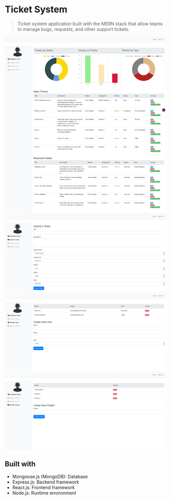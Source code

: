 # Ticket System

> Ticket system application built with the MERN stack that allow teams to manage bugs, requests, and other support tickets.

![Ticket System Dashboard Home](/public/assets/screenshots/ticket_system_dashboard_home.png)
![Ticket System Submit Ticket](/public/assets/screenshots/ticket_system_submit_ticket.png)
![Ticket System Manage Users](/public/assets/screenshots/ticket_system_manage_users.png)
![Ticket System Manage Projects](/public/assets/screenshots/ticket_system_manage_projects.png)

## Built with
* Mongoose.js (MongoDB): Database
* Express.js: Backend framework
* React.js: Frontend framework
* Node.js: Runtime environment
